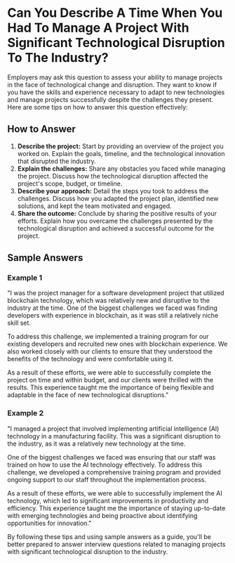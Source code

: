 Can You Describe A Time When You Had To Manage A Project With Significant Technological Disruption To The Industry?
========================================================================================================================================

Employers may ask this question to assess your ability to manage projects in the face of technological change and disruption. They want to know if you have the skills and experience necessary to adapt to new technologies and manage projects successfully despite the challenges they present. Here are some tips on how to answer this question effectively:

How to Answer
-------------

1. **Describe the project:** Start by providing an overview of the project you worked on. Explain the goals, timeline, and the technological innovation that disrupted the industry.
2. **Explain the challenges:** Share any obstacles you faced while managing the project. Discuss how the technological disruption affected the project's scope, budget, or timeline.
3. **Describe your approach:** Detail the steps you took to address the challenges. Discuss how you adapted the project plan, identified new solutions, and kept the team motivated and engaged.
4. **Share the outcome:** Conclude by sharing the positive results of your efforts. Explain how you overcame the challenges presented by the technological disruption and achieved a successful outcome for the project.

Sample Answers
--------------

### Example 1

"I was the project manager for a software development project that utilized blockchain technology, which was relatively new and disruptive to the industry at the time. One of the biggest challenges we faced was finding developers with experience in blockchain, as it was still a relatively niche skill set.

To address this challenge, we implemented a training program for our existing developers and recruited new ones with blockchain experience. We also worked closely with our clients to ensure that they understood the benefits of the technology and were comfortable using it.

As a result of these efforts, we were able to successfully complete the project on time and within budget, and our clients were thrilled with the results. This experience taught me the importance of being flexible and adaptable in the face of new technological disruptions."

### Example 2

"I managed a project that involved implementing artificial intelligence (AI) technology in a manufacturing facility. This was a significant disruption to the industry, as it was a relatively new technology at the time.

One of the biggest challenges we faced was ensuring that our staff was trained on how to use the AI technology effectively. To address this challenge, we developed a comprehensive training program and provided ongoing support to our staff throughout the implementation process.

As a result of these efforts, we were able to successfully implement the AI technology, which led to significant improvements in productivity and efficiency. This experience taught me the importance of staying up-to-date with emerging technologies and being proactive about identifying opportunities for innovation."

By following these tips and using sample answers as a guide, you'll be better prepared to answer interview questions related to managing projects with significant technological disruption to the industry.
